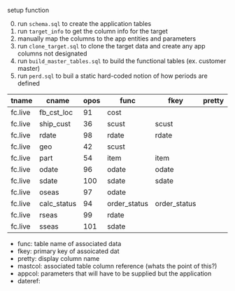 setup function

0. run `schema.sql` to create the application tables
1. run `target_info` to get the column info for the target
2. manually map the columns to the app entities and parameters
3. run `clone_target.sql` to clone the target data and create any app columns not designated
3. run `build_master_tables.sql` to build the functional tables (ex. customer master)
4. run `perd.sql` to buil a static hard-coded notion of how periods are defined

| tname   | cname          | opos | func         | fkey         | pretty | dtype   | mastcol        | appcol       | dateref |
| ------- | -------------- | ---- | ------------ | ------------ | ------ | ------- | -------------- | ------------ | ------- |
| fc.live | fb_cst_loc     | 91   | cost         |              |        | numeric | fb_cst_loc     |              |         |
| fc.live | ship_cust      | 36   | scust        | scust        |        | text    | ship_cust      |              |         |
| fc.live | rdate          | 98   | rdate        | rdate        |        | date    | drange         |              |         |
| fc.live | geo            | 42   | scust        |              |        | text    | geo            | customer     |         |
| fc.live | part           | 54   | item         | item         |        | text    | part           | item         |         |
| fc.live | odate          | 96   | odate        | odate        |        | date    | drange         | order_date   |         |
| fc.live | sdate          | 100  | sdate        | sdate        |        | date    | sdate          | ship_date    |         |
| fc.live | oseas          | 97   | odate        |              |        | integer | ssyr           |              | ssyr    |
| fc.live | calc_status    | 94   | order_status | order_status |        | text    | calc_status    | order_status |         |
| fc.live | rseas          | 99   | rdate        |              |        | integer | ssyr           |              | ssyr    |
| fc.live | sseas          | 101  | sdate        |              |        | integer | ssyr           |              | ssyr    |


* func: table name of associated data
* fkey: primary key of assoicated dat
* pretty: display column name 
* mastcol: associated table column reference (whats the point of this?)
* appcol: parameters that will have to be supplied but the application
* dateref:
